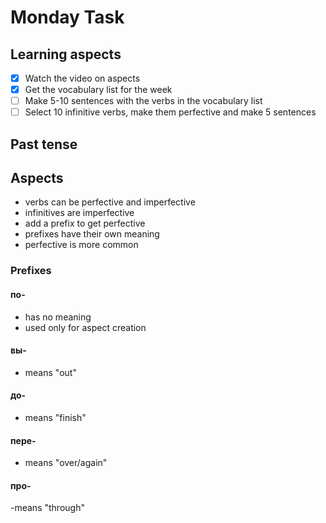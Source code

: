 # Monday Task
## Learning aspects

- [x] Watch the video on aspects
- [x] Get the vocabulary list for the week
- [ ] Make 5-10 sentences with the verbs in the vocabulary list
- [ ] Select 10 infinitive verbs, make them perfective and make 5 sentences

## Past tense

## Aspects

- verbs can be perfective and imperfective
- infinitives are imperfective
- add a prefix to get perfective
- prefixes have their own meaning
- perfective is more common

### Prefixes

#### по- 
- has no meaning
- used only for aspect creation

#### вы-
- means "out"

#### до-
- means "finish"

#### пере-
- means "over/again"

#### про-
-means "through"